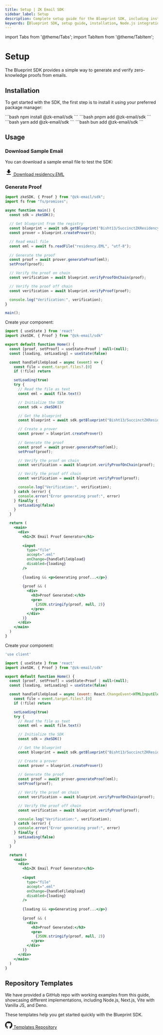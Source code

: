 ```yaml
---
title: Setup | ZK Email SDK
sidebar_label: Setup
description: Complete setup guide for the Blueprint SDK, including installation, configuration for Node.js, React, and Next.js, with working examples for proof generation
keywords: [Blueprint SDK, setup guide, installation, Node.js integration, React setup, Next.js configuration, WASM support, proof generation, email verification, development setup]
---
```


import Tabs from '@theme/Tabs';
import TabItem from '@theme/TabItem';

# Setup

The Blueprint SDK provides a simple way to generate and verify zero-knowledge proofs from emails.

## Installation

To get started with the SDK, the first step is to install it using your preferred package manager:

<Tabs>
<TabItem value="npm" label="npm">
```bash
npm install @zk-email/sdk
```
</TabItem>
<TabItem value="pnpm" label="pnpm">
```bash
pnpm add @zk-email/sdk
```
</TabItem>
<TabItem value="yarn" label="yarn">
```bash
yarn add @zk-email/sdk
```
</TabItem>
<TabItem value="bun" label="bun">
```bash
bun add @zk-email/sdk
```
</TabItem>
</Tabs>

## Usage

### Download Sample Email

You can download a sample email file to test the SDK:

<div style={{
  padding: "1rem",
  border: "1px solid #e0e0e0", 
  borderRadius: "8px",
  display: "flex",
  alignItems: "center",
  gap: "0.5rem",
  width: "fit-content",
  cursor: "pointer"
}}>
  <a href="/files/residency.eml" download style={{
    display: "flex",
    alignItems: "center",
    gap: "0.5rem",
    textDecoration: "none",
    color: "inherit"
  }}>
    <svg width="24" height="24" viewBox="0 0 24 24" fill="none" xmlns="http://www.w3.org/2000/svg">
      <path d="M19 9h-4V3H9v6H5l7 7 7-7zM5 18v2h14v-2H5z" fill="currentColor"/>
    </svg>
    <span>Download residency.EML</span>
  </a>
</div>

### Generate Proof

<Tabs>
<TabItem value="nodejs" label="Node.js">

```javascript
import zkeSDK, { Proof } from "@zk-email/sdk";
import fs from "fs/promises";

async function main() {
  const sdk = zkeSDK();
  
  // Get blueprint from the registry
  const blueprint = await sdk.getBlueprint("Bisht13/SuccinctZKResidencyInvite@v3");
  const prover = blueprint.createProver();

  // Read email file
  const eml = await fs.readFile("residency.EML", "utf-8");
  
  // Generate the proof
  const proof = await prover.generateProof(eml);
  setProof(proof);

  // Verify the proof on chain
  const verification = await blueprint.verifyProofOnChain(proof);

  // Verify the proof off chain
  const verification = await blueprint.verifyProof(proof);

  console.log("Verification:", verification);
}

main();
```

</TabItem>
<TabItem value="react" label="React (Vite)">

Create your component:

```jsx
import { useState } from 'react'
import zkeSDK, { Proof } from "@zk-email/sdk"

export default function Home() {
  const [proof, setProof] = useState<Proof | null>(null);
  const [loading, setLoading] = useState(false)

  const handleFileUpload = async (event) => {
    const file = event.target.files?.[0]
    if (!file) return

    setLoading(true)
    try {
      // Read the file as text
      const eml = await file.text()

      // Initialize the SDK
      const sdk = zkeSDK()

      // Get the blueprint
      const blueprint = await sdk.getBlueprint("Bisht13/SuccinctZKResidencyInvite@v3")

      // Create a prover
      const prover = blueprint.createProver()
      
      // Generate the proof
      const proof = await prover.generateProof(eml);
      setProof(proof);

      // Verify the proof on chain
      const verification = await blueprint.verifyProofOnChain(proof);

      // Verify the proof off chain
      const verification = await blueprint.verifyProof(proof);

      console.log("Verification:", verification);
    } catch (error) {
      console.error("Error generating proof:", error)
    } finally {
      setLoading(false)
    }
  }

  return (
    <main>
      <div>
        <h1>ZK Email Proof Generator</h1>
        
        <input 
          type="file" 
          accept=".eml"
          onChange={handleFileUpload}
          disabled={loading}
        />
        
        {loading && <p>Generating proof...</p>}
        
        {proof && (
          <div>
            <h3>Proof Generated:</h3>
            <pre>
              {JSON.stringify(proof, null, 2)}
            </pre>
          </div>
        )}
      </div>
    </main>
  )
}
```

</TabItem>
<TabItem value="nextjs" label="Next.js">

Create your component:

```jsx
'use client'

import { useState } from 'react'
import zkeSDK, { Proof } from "@zk-email/sdk"

export default function Home() {
  const [proof, setProof] = useState<Proof | null>(null);
  const [loading, setLoading] = useState(false)

  const handleFileUpload = async (event: React.ChangeEvent<HTMLInputElement>) => {
    const file = event.target.files?.[0]
    if (!file) return

    setLoading(true)
    try {
      // Read the file as text
      const eml = await file.text()

      // Initialize the SDK
      const sdk = zkeSDK()

      // Get the blueprint
      const blueprint = await sdk.getBlueprint("Bisht13/SuccinctZKResidencyInvite@v3")

      // Create a prover
      const prover = blueprint.createProver()
      
      // Generate the proof
      const proof = await prover.generateProof(eml);
      setProof(proof);

      // Verify the proof on chain
      const verification = await blueprint.verifyProofOnChain(proof);

      // Verify the proof off chain
      const verification = await blueprint.verifyProof(proof);

      console.log("Verification:", verification);
    } catch (error) {
      console.error("Error generating proof:", error)
    } finally {
      setLoading(false)
    }
  }

  return (
    <main>
      <div>
        <h1>ZK Email Proof Generator</h1>
        
        <input 
          type="file" 
          accept=".eml"
          onChange={handleFileUpload}
          disabled={loading}
        />
        
        {loading && <p>Generating proof...</p>}
        
        {proof && (
          <div>
            <h3>Proof Generated:</h3>
            <pre>
              {JSON.stringify(proof, null, 2)}
            </pre>
          </div>
        )}
      </div>
    </main>
  )
}
```

</TabItem>
</Tabs>

## Repository Templates

We have provided a GitHub repo with working examples from this guide, showcasing different implementations, including Node.js, Next.js, Vite with Vanilla JS, and Deno.

These templates help you get started quickly with the Blueprint SDK.

<div style={{
  padding: "1rem",
  border: "1px solid #e0e0e0", 
  borderRadius: "8px",
  display: "flex",
  alignItems: "center",
  gap: "0.5rem",
  width: "fit-content",
  cursor: "pointer"
}}>
  <a href="https://github.com/zkemail/sdk-ts-demo" target="_blank" style={{
    display: "flex",
    alignItems: "center",
    gap: "0.5rem",
    textDecoration: "none",
    color: "inherit"
  }}>
    <svg width="24" height="24" viewBox="0 0 24 24" fill="none" xmlns="http://www.w3.org/2000/svg">
      <path d="M12 0c-6.626 0-12 5.373-12 12 0 5.302 3.438 9.8 8.207 11.387.599.111.793-.261.793-.577v-2.234c-3.338.726-4.033-1.416-4.033-1.416-.546-1.387-1.333-1.756-1.333-1.756-1.089-.745.083-.729.083-.729 1.205.084 1.839 1.237 1.839 1.237 1.07 1.834 2.807 1.304 3.492.997.107-.775.418-1.305.762-1.604-2.665-.305-5.467-1.334-5.467-5.931 0-1.311.469-2.381 1.236-3.221-.124-.303-.535-1.524.117-3.176 0 0 1.008-.322 3.301 1.23.957-.266 1.983-.399 3.003-.404 1.02.005 2.047.138 3.006.404 2.291-1.552 3.297-1.23 3.297-1.23.653 1.653.242 2.874.118 3.176.77.84 1.235 1.911 1.235 3.221 0 4.609-2.807 5.624-5.479 5.921.43.372.823 1.102.823 2.222v3.293c0 .319.192.694.801.576 4.765-1.589 8.199-6.086 8.199-11.386 0-6.627-5.373-12-12-12z" fill="currentColor"/>
    </svg>
    <span>Templates Repository</span>
  </a>
</div>
